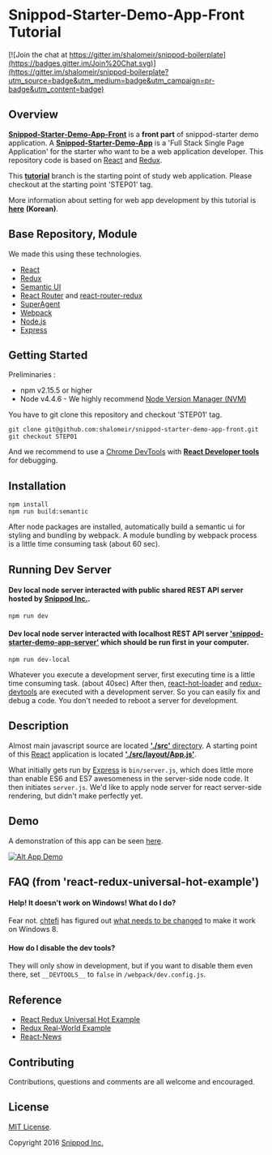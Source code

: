 # **Snippod-Starter-Demo-App-Front Tutorial** 

[![Join the chat at https://gitter.im/shalomeir/snippod-boilerplate](https://badges.gitter.im/Join%20Chat.svg)](https://gitter.im/shalomeir/snippod-boilerplate?utm_source=badge&utm_medium=badge&utm_campaign=pr-badge&utm_content=badge)

## Overview

[**Snippod-Starter-Demo-App-Front**](https://github.com/shalomeir/snippod-starter-demo-app-front) is a **front part** of snippod-starter demo application. A [**Snippod-Starter-Demo-App**](https://github.com/shalomeir/snippod-starter-demo-app) is a 'Full Stack Single Page Application' for the starter who want to be a web application developer.
This repository code is based on [React](http://facebook.github.io/react/) and [Redux](https://github.com/gaearon/redux).

This [**tutorial**](https://github.com/shalomeir/snippod-starter-demo-app-front/tree/tutorial) branch is the starting point of study web application.
Please checkout at the starting point 'STEP01' tag.

More information about setting for web app development by this tutorial is [**here**](https://docs.google.com/document/d/1PPooko0uzUanYZMwKrEUXUWMD3FXCarKhVxGq5_Kip0/edit?usp=sharing) **(Korean)**. 

## Base Repository, Module
  
We made this using these technologies.

* [React](http://facebook.github.io/react/)
* [Redux](https://github.com/gaearon/redux)
* [Semantic UI](http://semantic-ui.com/)
* [React Router](https://github.com/reactjs/react-router) and [react-router-redux](https://github.com/reactjs/react-router-redux)
* [SuperAgent](https://visionmedia.github.io/superagent/)
* [Webpack](https://webpack.github.io/)
* [Node.js](https://nodejs.org/en/)
* [Express](http://expressjs.com/)


## Getting Started
Preliminaries :
* npm v2.15.5 or higher
* Node v4.4.6 - We highly recommend [Node Version Manager (NVM)](https://github.com/creationix/nvm)

You have to git clone this repository and checkout 'STEP01' tag.
```
git clone git@github.com:shalomeir/snippod-starter-demo-app-front.git
git checkout STEP01
```

And we recommend to use a [Chrome DevTools](https://developer.chrome.com/devtools) with [**React Developer tools**](https://chrome.google.com/webstore/detail/react-developer-tools/fmkadmapgofadopljbjfkapdkoienihi) for debugging.

## Installation

```
npm install
npm run build:semantic
```

After node packages are installed, automatically build a semantic ui for styling and bundling by webpack. A module bundling by webpack process is a little time consuming task (about 60 sec).

## Running Dev Server

#### Dev local node server interacted with public shared REST API server hosted by [Snippod Inc.](https://www.snippod.com).
```
npm run dev
```

#### Dev local node server interacted with localhost REST API server ['snippod-starter-demo-app-server'](https://github.com/shalomeir/snippod-starter-demo-app-server) which should be run first in your computer.
```
npm run dev-local
```

Whatever you execute a development server, first executing time is a little time consuming task. (about 40sec)
After then, [react-hot-loader](https://github.com/gaearon/react-hot-loader) and [redux-devtools](https://github.com/gaearon/redux-devtools) are executed with a development server. So you can easily fix and debug a code. You don't needed to reboot a server for development. 


## Description
Almost main javascript source are located [**'./src'** directory](https://github.com/shalomeir/snippod-boilerplate/tree/master/snippod_webapp/client/scripts).
A starting point of this [React](http://facebook.github.io/react/) application is located [**'./src/layout/App.js'**](https://github.com/shalomeir/snippod-starter-demo-app-front/blob/STEP01/src/layout/App.js).

What initially gets run by [Express](http://expressjs.com/) is `bin/server.js`, which does little more than enable ES6 and ES7 awesomeness in the server-side node code. It then initiates `server.js`.
We'd like to apply node server for react server-side rendering, but didn't make perfectly yet.


## Demo

A demonstration of this app can be seen [here](http://snippod-demo-front.ap-northeast-2.elasticbeanstalk.com/).

[![Alt App Demo](https://raw.githubusercontent.com/shalomeir/snippod-starter-demo-app-front/master/SnippodStarterDemoApp_Capture_En_160717.png "App Demo")](http://snippod-demo-front.ap-northeast-2.elasticbeanstalk.com/)


## FAQ (from 'react-redux-universal-hot-example')

#### Help! It doesn't work on Windows! What do I do?

Fear not. [chtefi](https://github.com/chtefi) has figured out [what needs to be changed](https://github.com/erikras/react-redux-universal-hot-example/pull/21/files) to make it work on Windows 8.

#### How do I disable the dev tools?

They will only show in development, but if you want to disable them even there, set `__DEVTOOLS__` to `false` in `/webpack/dev.config.js`.


## Reference

- [React Redux Universal Hot Example](https://github.com/erikras/react-redux-universal-hot-example)
- [Redux Real-World Example](https://github.com/rackt/redux/tree/master/examples/real-world)
- [React-News](https://github.com/echenley/react-news)

## Contributing

Contributions, questions and comments are all welcome and encouraged.

## License
[MIT License](http://opensource.org/licenses/MIT).

Copyright 2016 [Snippod Inc.](https://www.snippod.com/)

